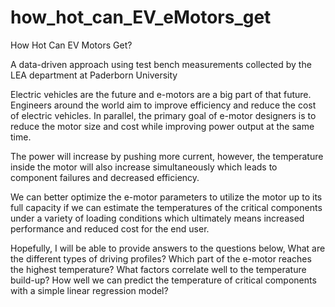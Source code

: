 # how_hot_can_EV_eMotors_get
How Hot Can EV Motors Get?

A data-driven approach using test bench measurements collected by the LEA department at Paderborn University

Electric vehicles are the future and e-motors are a big part of that future.
Engineers around the world aim to improve efficiency and reduce the cost of electric vehicles. In parallel, the primary goal of e-motor designers is to reduce the motor size and cost while improving power output at the same time.

The power will increase by pushing more current, however, the temperature inside the motor will also increase simultaneously which leads to component failures and decreased efficiency.


We can better optimize the e-motor parameters to utilize the motor up to its full capacity if we can estimate the temperatures of the critical components under a variety of loading conditions which ultimately means increased performance and reduced cost for the end user.

Hopefully, I will be able to provide answers to the questions below,
What are the different types of driving profiles?
Which part of the e-motor reaches the highest temperature?
What factors correlate well to the temperature build-up?
How well we can predict the temperature of critical components with a simple linear regression model?
